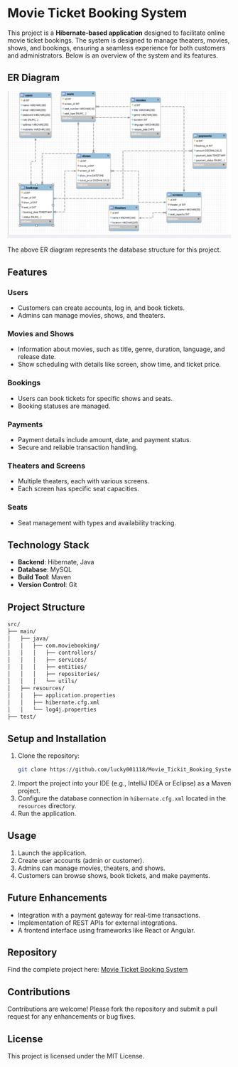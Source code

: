 # Movie Ticket Booking System

This project is a **Hibernate-based application** designed to facilitate online movie ticket bookings. The system is designed to manage theaters, movies, shows, and bookings, ensuring a seamless experience for both customers and administrators. Below is an overview of the system and its features.

## ER Diagram
![ER Diagram](src/main/resources/Er_digram_of_Tables.png)

The above ER diagram represents the database structure for this project.

## Features

### Users
- Customers can create accounts, log in, and book tickets.
- Admins can manage movies, shows, and theaters.

### Movies and Shows
- Information about movies, such as title, genre, duration, language, and release date.
- Show scheduling with details like screen, show time, and ticket price.

### Bookings
- Users can book tickets for specific shows and seats.
- Booking statuses are managed.

### Payments
- Payment details include amount, date, and payment status.
- Secure and reliable transaction handling.

### Theaters and Screens
- Multiple theaters, each with various screens.
- Each screen has specific seat capacities.

### Seats
- Seat management with types and availability tracking.

## Technology Stack
- **Backend**: Hibernate, Java
- **Database**: MySQL
- **Build Tool**: Maven
- **Version Control**: Git

## Project Structure
```
src/
├── main/
│   ├── java/
│   │   ├── com.moviebooking/
│   │   │   ├── controllers/
│   │   │   ├── services/
│   │   │   ├── entities/
│   │   │   ├── repositories/
│   │   │   └── utils/
│   ├── resources/
│   │   ├── application.properties
│   │   ├── hibernate.cfg.xml
│   │   └── log4j.properties
├── test/
```

## Setup and Installation
1. Clone the repository:
   ```bash
   git clone https://github.com/lucky001118/Movie_Tickit_Booking_System.git
   ```
2. Import the project into your IDE (e.g., IntelliJ IDEA or Eclipse) as a Maven project.
3. Configure the database connection in `hibernate.cfg.xml` located in the `resources` directory.
4. Run the application.

## Usage
1. Launch the application.
2. Create user accounts (admin or customer).
3. Admins can manage movies, theaters, and shows.
4. Customers can browse shows, book tickets, and make payments.

## Future Enhancements
- Integration with a payment gateway for real-time transactions.
- Implementation of REST APIs for external integrations.
- A frontend interface using frameworks like React or Angular.

## Repository
Find the complete project here: [Movie Ticket Booking System](https://github.com/lucky001118/Movie_Tickit_Booking_System)

## Contributions
Contributions are welcome! Please fork the repository and submit a pull request for any enhancements or bug fixes.

## License
This project is licensed under the MIT License.
```


